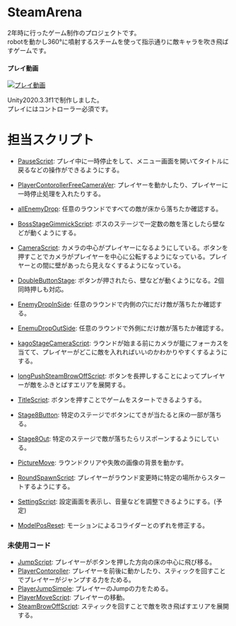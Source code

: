 # SteamArena
2年時に行ったゲーム制作のプロジェクトです。  
robotを動かし360°に噴射するスチームを使って指示通りに敵キャラを吹き飛ばすゲームです。

#### プレイ動画

[![プレイ動画](https://img.youtube.com/vi/5C_TqXpRZGw/0.jpg)](https://www.youtube.com/watch?v=5C_TqXpRZGw) 
  
Unity2020.3.3f1で制作しました。  
プレイにはコントローラー必須です。 


# 担当スクリプト 
- [PauseScript](https://github.com/TairikuS/2021_gameproduction/blob/main/Assets/Script/PauseScript.cs): プレイ中に一時停止をして、メニュー画面を開いてタイトルに戻るなどの操作ができるようにする。  
- [PlayerContorollerFreeCameraVer](https://github.com/TairikuS/2021_gameproduction/blob/main/Assets/Script/PlayerControllerFreeCameraVer.cs): プレイヤーを動かしたり、プレイヤーに一時停止処理を入れたりする。  


- [allEnemyDrop](https://github.com/TairikuS/2021_gameproduction/blob/main/Assets/Script/RoundClearCondition/allEnemyDrop.cs): 任意のラウンドですべての敵が床から落ちたか確認する。  
- [BossStageGimmickScript](https://github.com/TairikuS/2021_gameproduction/blob/main/Assets/Script/BossStageGimmickScript.cs): ボスのステージで一定数の敵を落としたら壁などが動くようにする。  
- [CameraScript](https://github.com/TairikuS/2021_gameproduction/blob/main/Assets/Script/CameraScript.cs): カメラの中心がプレイヤーになるようにしている。ボタンを押すことでカメラがプレイヤーを中心に公転するようになっている。プレイヤーとの間に壁があったら見えなくするようになっている。  
- [DoubleButtonStage](https://github.com/TairikuS/2021_gameproduction/blob/main/Assets/Script/DoubleButtonStage.cs): ボタンが押されたら、壁などが動くようになる。2個同時押しも対応。  
- [EnemyDropInSide](https://github.com/TairikuS/2021_gameproduction/blob/main/Assets/Script/RoundClearCondition/EnemyDropInSide.cs): 任意のラウンドで内側の穴にだけ敵が落ちたか確認する。  
- [EnemuDropOutSide](https://github.com/TairikuS/2021_gameproduction/blob/main/Assets/Script/RoundClearCondition/EnemyDropOutSide.cs): 任意のラウンドで外側にだけ敵が落ちたか確認する。  
- [kagoStageCameraScript](https://github.com/TairikuS/2021_gameproduction/blob/main/Assets/Script/kagoStageCameraScript.cs): ラウンドが始まる前にカメラが籠にフォーカスを当てて、プレイヤーがどこに敵を入れればいいのかわかりやすくするようにする。  
- [longPushSteamBrowOffScript](https://github.com/TairikuS/2021_gameproduction/blob/main/Assets/Script/longPushSteamBrowOffScript.cs): ボタンを長押しすることによってプレイヤーが敵をふきとばすエリアを展開する。 
- [TitleScript](https://github.com/TairikuS/2021_gameproduction/blob/main/Assets/Script/TitleScript.cs): ボタンを押すことでゲームをスタートできるようする。  
- [Stage8Button](https://github.com/TairikuS/2021_gameproduction/blob/main/Assets/Script/Stage8Button.cs): 特定のステージでボタンにてきが当たると床の一部が落ちる。  
- [Stage8Out](https://github.com/TairikuS/2021_gameproduction/blob/main/Assets/Script/Stage8Out.cs): 特定のステージで敵が落ちたらリスポーンするようにしている。  
- [PictureMove](https://github.com/TairikuS/2021_gameproduction/blob/main/Assets/Script/PictureMove.cs): ラウンドクリアや失敗の画像の背景を動かす。  
- [RoundSpawnScript](https://github.com/TairikuS/2021_gameproduction/blob/main/Assets/Script/RoundSpawnScript.cs): プレイヤーがラウンド変更時に特定の場所からスタートするようにする。  
- [SettingScript](https://github.com/TairikuS/2021_gameproduction/blob/main/Assets/Script/SettingScript.cs): 設定画面を表示し、音量などを調整できるようにする。(予定)  
- [ModelPosReset](https://github.com/TairikuS/2021_gameproduction/blob/main/Assets/Script/ModelPosReset.cs): モーションによるコライダーとのずれを修正する。  


### 未使用コード
- [JumpScript](https://github.com/TairikuS/2021_gameproduction/blob/main/Assets/Script/NotUse/JumpScript.cs): プレイヤーがボタンを押した方向の床の中心に飛び移る。
- [PlayerContoroller](https://github.com/TairikuS/2021_gameproduction/blob/main/Assets/Script/NotUse/PlayerController.cs): プレイヤーを前後に動かしたり、スティックを回すことでプレイヤーがジャンプする力をためる。
- [PlayerJumpSimple](https://github.com/TairikuS/2021_gameproduction/blob/main/Assets/Script/NotUse/PlayerJumpSimple.cs): プレイヤーのJumpの力をためる。
- [PlayerMoveScript](https://github.com/TairikuS/2021_gameproduction/blob/main/Assets/Script/NotUse/PlayerMoveScript.cs): プレイヤーの移動。
- [SteamBrowOffScript](https://github.com/TairikuS/2021_gameproduction/blob/main/Assets/Script/NotUse/SteamBrowOffScript.cs): スティックを回すことで敵を吹き飛ばすエリアを展開する。
